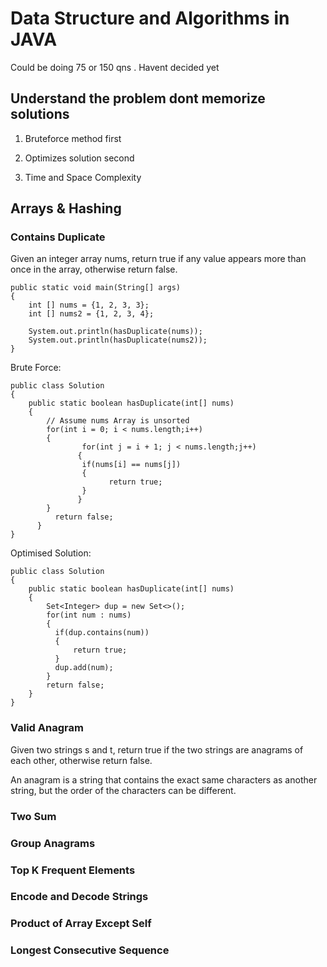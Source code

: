 # Data Structure and Algorithms in JAVA
Could be doing 75 or 150 qns . Havent decided yet
## Understand the problem dont memorize solutions

1.  Bruteforce method first

2.  Optimizes solution second 

3.  Time and Space Complexity

## Arrays & Hashing
### Contains Duplicate
Given an integer array nums, return true if any value appears more than once in the array,
otherwise return false.

    public static void main(String[] args)
	{
		int [] nums = {1, 2, 3, 3};
		int [] nums2 = {1, 2, 3, 4};
		
		System.out.println(hasDuplicate(nums));
		System.out.println(hasDuplicate(nums2));
	}


Brute Force:

    public class Solution
    {
        public static boolean hasDuplicate(int[] nums)
        {
          	// Assume nums Array is unsorted
          	for(int i = 0; i < nums.length;i++)
          	{
              	    for(int j = i + 1; j < nums.length;j++)
              	   {
                  	if(nums[i] == nums[j])
                  	{
                      	  return true;
                  	}
              	   }
          	}
              return false;
          }        
    }
             
Optimised Solution: 

    public class Solution 
    {
        public static boolean hasDuplicate(int[] nums)
        {
            Set<Integer> dup = new Set<>();
            for(int num : nums)
            {
              if(dup.contains(num))
              {
                  return true;
              }
              dup.add(num);
            }
            return false;
        }
    }

### Valid Anagram
Given two strings s and t, return true if the two strings are anagrams of each other, otherwise return false.

An anagram is a string that contains the exact same characters as another string, but the order of the characters can be different.

### Two Sum 
### Group Anagrams
### Top K Frequent Elements 
### Encode and Decode Strings 
### Product of Array Except Self 
### Longest Consecutive Sequence  










